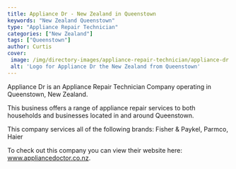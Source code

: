 ```yaml
---
title: Appliance Dr - New Zealand in Queenstown
keywords: "New Zealand Queenstown"
type: "Appliance Repair Technician"
categories: ["New Zealand"]
tags: ["Queenstown"]
author: Curtis
cover: 
 image: /img/directory-images/appliance-repair-technician/appliance-dr.webp
 alt: 'Logo for Appliance Dr the New Zealand from Queenstown'
---
```


Appliance Dr is an Appliance Repair Technician Company operating in Queenstown, New Zealand.

This business offers a range of appliance repair services to both households and businesses located in and around Queenstown.

This company services all of the following brands: Fisher & Paykel, Parmco, Haier

To check out this company you can view their website here: www.appliancedoctor.co.nz.
